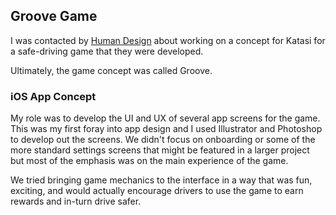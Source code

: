 ## Groove Game

I was contacted by [Human Design](http://beinghuman.is/) about working on a concept for Katasi for a safe-driving game that they were developed.

Ultimately, the game concept was called Groove.

### iOS App Concept

My role was to develop the UI and UX of several app screens for the game. This was my first foray into app design and I used Illustrator and Photoshop to develop out the screens. We didn't focus on onboarding or some of the more standard settings screens that might be featured in a larger project but most of the emphasis was on the main experience of the game.

We tried bringing game mechanics to the interface in a way that was fun, exciting, and would actually encourage drivers to use the game to earn rewards and in-turn drive safer.

